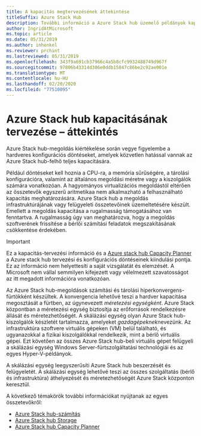 ```yaml
---
title: A kapacitás megtervezésének áttekintése
titleSuffix: Azure Stack Hub
description: További információ a Azure Stack hub üzemelő példányok kapacitásának megtervezéséről.
author: IngridAtMicrosoft
ms.topic: article
ms.date: 05/31/2019
ms.author: inhenkel
ms.reviewer: prchint
ms.lastreviewed: 05/31/2019
ms.openlocfilehash: 343f9a691cb37966c4a5b8cfc9932488749d967f
ms.sourcegitcommit: 97806b43314d306e0ddb15847c86be2c92ae001e
ms.translationtype: MT
ms.contentlocale: hu-HU
ms.lasthandoff: 02/20/2020
ms.locfileid: "77510095"
---
```

# <a name="capacity-planning-for-azure-stack-hub-overview"></a>Azure Stack hub kapacitásának tervezése – áttekintés

Azure Stack hub-megoldás kiértékelése során vegye figyelembe a hardveres konfigurációs döntéseket, amelyek közvetlen hatással vannak az Azure Stack hub-felhő teljes kapacitására.

Például döntéseket kell hoznia a CPU-ra, a memória sűrűségére, a tárolási konfigurációra, valamint az általános megoldási méretre vagy a kiszolgálók számára vonatkozóan. A hagyományos virtualizációs megoldástól eltérően az összetevők egyszerű aritmetikaa nem alkalmazható a felhasználható kapacitás meghatározására. Azure Stack hub a megoldás infrastruktúrájának vagy felügyeleti összetevőinek üzemeltetésére készült. Emellett a megoldás kapacitása a rugalmasság támogatásához van fenntartva. A rugalmasság úgy van meghatározva, hogy a megoldás szoftverének frissítése a bérlői számítási feladatok megszakításának csökkentése érdekében.

> [!IMPORTANT]
> Ez a kapacitás-tervezési információ és a [Azure stack hub Capacity Planner](https://aka.ms/azstackcapacityplanner) a Azure stack hub tervezési és konfigurációs döntéseinek kiindulási pontja. Ez az információ nem helyettesíti a saját vizsgálatát és elemzését. A Microsoft nem vállal semmilyen kifejezett vagy vélelmezett szavatosságot az itt megadott információra vonatkozóan.

Az Azure Stack hub-megoldások számítási és tárolási hiperkonvergens-fürtökként készültek. A konvergencia lehetővé teszi a hardver kapacitása megosztását a fürtben, az úgynevezett *méretezési egységként*. Azure Stack központban a méretezési egység biztosítja az erőforrások rendelkezésre állását és méretezhetőségét. A skálázási egység olyan Azure Stack hub-kiszolgálók készletét tartalmazza, amelyeket *gazdagépeknek*nevezünk. Az infrastruktúra szoftvere virtuális gépeken (VM) belül található, és ugyanazokkal a fizikai kiszolgálókkal rendelkezik, mint a bérlő virtuális gépei. Ezt követően az összes Azure Stack hub-beli virtuális gépet felügyeli a skálázási egység Windows Server-fürtszolgáltatási technológiái és az egyes Hyper-V-példányok.

A skálázási egység leegyszerűsíti Azure Stack hub beszerzését és felügyeletét. A skálázási egység lehetővé teszi az összes szolgáltatás (bérlő és infrastruktúra) áthelyezését és méretezhetőségét Azure Stack központon keresztül.

A következő témakörök további információkat nyújtanak az egyes összetevőkről:

- [Azure Stack hub-számítás](azure-stack-capacity-planning-compute.md)
- [Azure Stack hub Storage](azure-stack-capacity-planning-storage.md)
- [Azure Stack hub Capacity Planner](azure-stack-capacity-planner.md)
